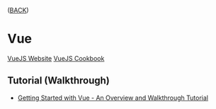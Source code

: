 ([BACK](https://github.com/bob-fornal/frontend-resources/blob/master/README.md))
# Vue
[VueJS Website](https://vuejs.org/)
[VueJS Cookbook](https://vuejs.org/v2/cookbook/)

## Tutorial (Walkthrough)
* [Getting Started with Vue - An Overview and Walkthrough Tutorial](https://www.taniarascia.com/getting-started-with-vue/)
